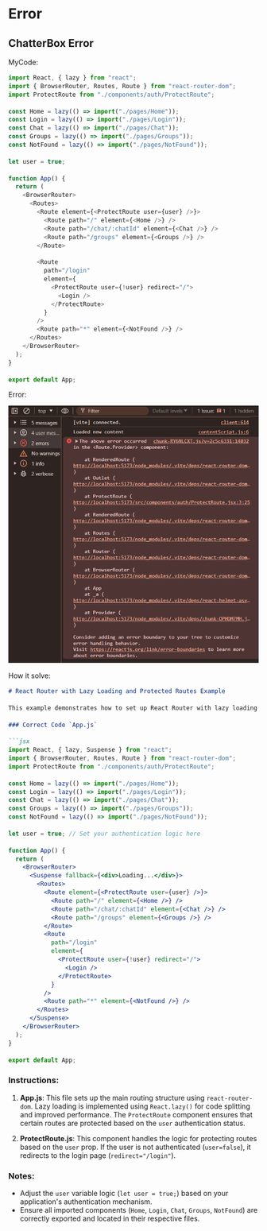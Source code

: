 # Error

## ChatterBox Error

MyCode:

```javascript
import React, { lazy } from "react";
import { BrowserRouter, Routes, Route } from "react-router-dom";
import ProtectRoute from "./components/auth/ProtectRoute";

const Home = lazy(() => import("./pages/Home"));
const Login = lazy(() => import("./pages/Login"));
const Chat = lazy(() => import("./pages/Chat"));
const Groups = lazy(() => import("./pages/Groups"));
const NotFound = lazy(() => import("./pages/NotFound"));

let user = true;

function App() {
  return (
    <BrowserRouter>
      <Routes>
        <Route element={<ProtectRoute user={user} />}>
          <Route path="/" element={<Home />} />
          <Route path="/chat/:chatId" element={<Chat />} />
          <Route path="/groups" element={<Groups />} />
        </Route>

        <Route
          path="/login"
          element={
            <ProtectRoute user={!user} redirect="/">
              <Login />
            </ProtectRoute>
          }
        />
        <Route path="*" element={<NotFound />} />
      </Routes>
    </BrowserRouter>
  );
}

export default App;


```

Error:

![alt text](image.png)


How it solve:

```markdown
# React Router with Lazy Loading and Protected Routes Example

This example demonstrates how to set up React Router with lazy loading for components and protected routes using authentication logic.

### Correct Code `App.js`

```jsx
import React, { lazy, Suspense } from "react";
import { BrowserRouter, Routes, Route } from "react-router-dom";
import ProtectRoute from "./components/auth/ProtectRoute";

const Home = lazy(() => import("./pages/Home"));
const Login = lazy(() => import("./pages/Login"));
const Chat = lazy(() => import("./pages/Chat"));
const Groups = lazy(() => import("./pages/Groups"));
const NotFound = lazy(() => import("./pages/NotFound"));

let user = true; // Set your authentication logic here

function App() {
  return (
    <BrowserRouter>
      <Suspense fallback={<div>Loading...</div>}>
        <Routes>
          <Route element={<ProtectRoute user={user} />}>
            <Route path="/" element={<Home />} />
            <Route path="/chat/:chatId" element={<Chat />} />
            <Route path="/groups" element={<Groups />} />
          </Route>
          <Route
            path="/login"
            element={
              <ProtectRoute user={!user} redirect="/">
                <Login />
              </ProtectRoute>
            }
          />
          <Route path="*" element={<NotFound />} />
        </Routes>
      </Suspense>
    </BrowserRouter>
  );
}

export default App;
```

### Instructions:

1. **App.js**: This file sets up the main routing structure using `react-router-dom`. Lazy loading is implemented using `React.lazy()` for code splitting and improved performance. The `ProtectRoute` component ensures that certain routes are protected based on the `user` authentication status.

2. **ProtectRoute.js**: This component handles the logic for protecting routes based on the `user` prop. If the user is not authenticated (`user=false`), it redirects to the login page (`redirect="/login"`).

### Notes:

- Adjust the `user` variable logic (`let user = true;`) based on your application's authentication mechanism.
- Ensure all imported components (`Home`, `Login`, `Chat`, `Groups`, `NotFound`) are correctly exported and located in their respective files.


